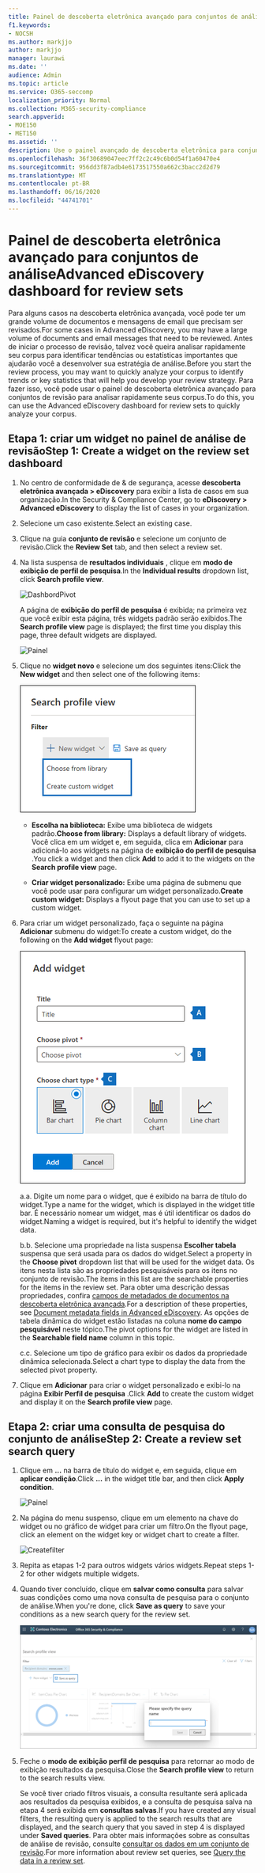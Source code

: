 ```yaml
---
title: Painel de descoberta eletrônica avançado para conjuntos de análise
f1.keywords:
- NOCSH
ms.author: markjjo
author: markjjo
manager: laurawi
ms.date: ''
audience: Admin
ms.topic: article
ms.service: O365-seccomp
localization_priority: Normal
ms.collection: M365-security-compliance
search.appverid:
- MOE150
- MET150
ms.assetid: ''
description: Use o painel avançado de descoberta eletrônica para conjuntos de análise para analisar rapidamente seus corpus para identificar tendências ou estatísticas importantes que ajudarão você a desenvolver sua estratégia de análise.
ms.openlocfilehash: 36f30689047eec7ff2c2c49c6b0d54f1a60470e4
ms.sourcegitcommit: 956dd3f87adb4e6173517550a662c3bacc2d2d79
ms.translationtype: MT
ms.contentlocale: pt-BR
ms.lasthandoff: 06/16/2020
ms.locfileid: "44741701"
---
```

# <a name="advanced-ediscovery-dashboard-for-review-sets"></a><span data-ttu-id="82447-103">Painel de descoberta eletrônica avançado para conjuntos de análise</span><span class="sxs-lookup"><span data-stu-id="82447-103">Advanced eDiscovery dashboard for review sets</span></span>

<span data-ttu-id="82447-104">Para alguns casos na descoberta eletrônica avançada, você pode ter um grande volume de documentos e mensagens de email que precisam ser revisados.</span><span class="sxs-lookup"><span data-stu-id="82447-104">For some cases in Advanced eDiscovery, you may have a large volume of documents and email messages that need to be reviewed.</span></span> <span data-ttu-id="82447-105">Antes de iniciar o processo de revisão, talvez você queira analisar rapidamente seu corpus para identificar tendências ou estatísticas importantes que ajudarão você a desenvolver sua estratégia de análise.</span><span class="sxs-lookup"><span data-stu-id="82447-105">Before you start the review process, you may want to quickly analyze your corpus to identify trends or key statistics that will help you develop your review strategy.</span></span> <span data-ttu-id="82447-106">Para fazer isso, você pode usar o painel de descoberta eletrônica avançado para conjuntos de revisão para analisar rapidamente seus corpus.</span><span class="sxs-lookup"><span data-stu-id="82447-106">To do this, you can use the Advanced eDiscovery dashboard for review sets to quickly analyze your corpus.</span></span>

## <a name="step-1-create-a-widget-on-the-review-set-dashboard"></a><span data-ttu-id="82447-107">Etapa 1: criar um widget no painel de análise de revisão</span><span class="sxs-lookup"><span data-stu-id="82447-107">Step 1: Create a widget on the review set dashboard</span></span>

1. <span data-ttu-id="82447-108">No centro de conformidade de & de segurança, acesse **descoberta eletrônica avançada > eDiscovery** para exibir a lista de casos em sua organização.</span><span class="sxs-lookup"><span data-stu-id="82447-108">In the Security & Compliance Center, go to **eDiscovery > Advanced eDiscovery** to display the list of cases in your organization.</span></span>
  
2. <span data-ttu-id="82447-109">Selecione um caso existente.</span><span class="sxs-lookup"><span data-stu-id="82447-109">Select an existing case.</span></span>
  
3. <span data-ttu-id="82447-110">Clique na guia **conjunto de revisão** e selecione um conjunto de revisão.</span><span class="sxs-lookup"><span data-stu-id="82447-110">Click the **Review Set** tab, and then select a review set.</span></span>
  
4. <span data-ttu-id="82447-111">Na lista suspensa de **resultados individuais** , clique em **modo de exibição de perfil de pesquisa**.</span><span class="sxs-lookup"><span data-stu-id="82447-111">In the **Individual results** dropdown list, click **Search profile view**.</span></span> 

   ![DashbordPivot](../media/dashboardpivot.png)

   <span data-ttu-id="82447-113">A página de **exibição do perfil de pesquisa** é exibida; na primeira vez que você exibir esta página, três widgets padrão serão exibidos.</span><span class="sxs-lookup"><span data-stu-id="82447-113">The **Search profile view** page is displayed; the first time you display this page, three default widgets are displayed.</span></span>

   ![Painel](../media/dashboardonly.png)
  
5. <span data-ttu-id="82447-115">Clique no **widget novo** e selecione um dos seguintes itens:</span><span class="sxs-lookup"><span data-stu-id="82447-115">Click the **New  widget** and then select one of the following items:</span></span>

   ![Nova lista suspensa de widget](../media/NewWidgetDropdownBox.png)

   - <span data-ttu-id="82447-117">**Escolha na biblioteca:** Exibe uma biblioteca de widgets padrão.</span><span class="sxs-lookup"><span data-stu-id="82447-117">**Choose from library:** Displays a default library of widgets.</span></span> <span data-ttu-id="82447-118">Você clica em um widget e, em seguida, clica em **Adicionar** para adicioná-lo aos widgets na página de **exibição do perfil de pesquisa** .</span><span class="sxs-lookup"><span data-stu-id="82447-118">You click a widget and then click **Add** to add it to the widgets on the **Search profile view** page.</span></span>
  
   - <span data-ttu-id="82447-119">**Criar widget personalizado:** Exibe uma página de submenu que você pode usar para configurar um widget personalizado.</span><span class="sxs-lookup"><span data-stu-id="82447-119">**Create custom widget:** Displays a flyout page that you can use to set up a custom widget.</span></span> 

6. <span data-ttu-id="82447-120">Para criar um widget personalizado, faça o seguinte na página **Adicionar** submenu do widget:</span><span class="sxs-lookup"><span data-stu-id="82447-120">To create a custom widget, do the following on the **Add widget** flyout page:</span></span>

   ![Criar widget](../media/addwidget.png)

    <span data-ttu-id="82447-122">a.</span><span class="sxs-lookup"><span data-stu-id="82447-122">a.</span></span> <span data-ttu-id="82447-123">Digite um nome para o widget, que é exibido na barra de título do widget.</span><span class="sxs-lookup"><span data-stu-id="82447-123">Type a name for the widget, which is displayed in the widget title bar.</span></span> <span data-ttu-id="82447-124">É necessário nomear um widget, mas é útil identificar os dados do widget.</span><span class="sxs-lookup"><span data-stu-id="82447-124">Naming a widget is required, but it's helpful to identify the widget data.</span></span>

    <span data-ttu-id="82447-125">b.</span><span class="sxs-lookup"><span data-stu-id="82447-125">b.</span></span> <span data-ttu-id="82447-126">Selecione uma propriedade na lista suspensa **Escolher tabela** suspensa que será usada para os dados do widget.</span><span class="sxs-lookup"><span data-stu-id="82447-126">Select a property in the **Choose pivot** dropdown list that will be used for the widget data.</span></span> <span data-ttu-id="82447-127">Os itens nesta lista são as propriedades pesquisáveis para os itens no conjunto de revisão.</span><span class="sxs-lookup"><span data-stu-id="82447-127">The items in this list are the searchable properties for the items in the review set.</span></span> <span data-ttu-id="82447-128">Para obter uma descrição dessas propriedades, confira [campos de metadados de documentos na descoberta eletrônica avançada](document-metadata-fields-in-Advanced-eDiscovery.md).</span><span class="sxs-lookup"><span data-stu-id="82447-128">For a description of these properties, see [Document metadata fields in Advanced eDiscovery](document-metadata-fields-in-Advanced-eDiscovery.md).</span></span> <span data-ttu-id="82447-129">As opções de tabela dinâmica do widget estão listadas na coluna **nome do campo pesquisável** neste tópico.</span><span class="sxs-lookup"><span data-stu-id="82447-129">The pivot options for the widget are listed in the **Searchable field name** column in this topic.</span></span>

    <span data-ttu-id="82447-130">c.</span><span class="sxs-lookup"><span data-stu-id="82447-130">c.</span></span> <span data-ttu-id="82447-131">Selecione um tipo de gráfico para exibir os dados da propriedade dinâmica selecionada.</span><span class="sxs-lookup"><span data-stu-id="82447-131">Select a chart type to display the data from the selected pivot property.</span></span>

  6. <span data-ttu-id="82447-132">Clique em **Adicionar** para criar o widget personalizado e exibi-lo na página **Exibir Perfil de pesquisa** .</span><span class="sxs-lookup"><span data-stu-id="82447-132">Click **Add** to create the custom widget and display it on the **Search profile view** page.</span></span>

## <a name="step-2-create-a-review-set-search-query"></a><span data-ttu-id="82447-133">Etapa 2: criar uma consulta de pesquisa do conjunto de análise</span><span class="sxs-lookup"><span data-stu-id="82447-133">Step 2: Create a review set search query</span></span>

1. <span data-ttu-id="82447-134">Clique em **...** na barra de título do widget e, em seguida, clique em **aplicar condição**.</span><span class="sxs-lookup"><span data-stu-id="82447-134">Click **...** in the widget title bar, and then click **Apply condition**.</span></span>

   ![Painel](../media/searchprofilehome.png)

2. <span data-ttu-id="82447-136">Na página do menu suspenso, clique em um elemento na chave do widget ou no gráfico de widget para criar um filtro.</span><span class="sxs-lookup"><span data-stu-id="82447-136">On the flyout page, click an element on the widget key or widget chart to create a filter.</span></span>

   ![Createfilter](../media/applyconditionfilter.png)

3. <span data-ttu-id="82447-138">Repita as etapas 1-2 para outros widgets vários widgets.</span><span class="sxs-lookup"><span data-stu-id="82447-138">Repeat steps 1-2 for other widgets multiple widgets.</span></span> 

4. <span data-ttu-id="82447-139">Quando tiver concluído, clique em **salvar como consulta** para salvar suas condições como uma nova consulta de pesquisa para o conjunto de análise.</span><span class="sxs-lookup"><span data-stu-id="82447-139">When you're done, click **Save as query** to save your conditions as a new search query for the review set.</span></span>

   ![Consulta](../media/savequery.png)

5. <span data-ttu-id="82447-141">Feche o **modo de exibição perfil de pesquisa** para retornar ao modo de exibição resultados da pesquisa.</span><span class="sxs-lookup"><span data-stu-id="82447-141">Close the **Search profile view** to return to the search results view.</span></span>

   <span data-ttu-id="82447-142">Se você tiver criado filtros visuais, a consulta resultante será aplicada aos resultados da pesquisa exibidos, e a consulta de pesquisa salva na etapa 4 será exibida em **consultas salvas**.</span><span class="sxs-lookup"><span data-stu-id="82447-142">If you have created any visual filters, the resulting query is applied to the search results that are displayed, and the search query that you saved in step 4 is displayed under **Saved queries**.</span></span> <span data-ttu-id="82447-143">Para obter mais informações sobre as consultas de análise de revisão, consulte [consultar os dados em um conjunto de revisão](review-set-search.md).</span><span class="sxs-lookup"><span data-stu-id="82447-143">For more information about review set queries, see [Query the data in a review set](review-set-search.md).</span></span>
